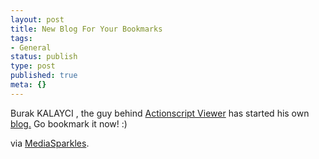 ```yaml
---
layout: post
title: New Blog For Your Bookmarks
tags:
- General
status: publish
type: post
published: true
meta: {}
---
```

Burak KALAYCI , the guy behind <a href="http://buraks.com/asv/index.html">Actionscript Viewer</a> has started his own <a href="http://www.asvguy.com/">blog.</a> Go bookmark it now! :)

via <a href="http://www.mediasparkles.com/">MediaSparkles</a>.
